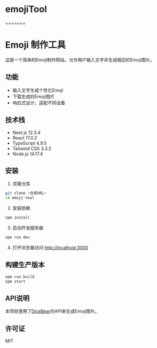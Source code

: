 # emojiTool
=======
# Emoji 制作工具

这是一个简单的Emoji制作网站，允许用户输入文字并生成相应的Emoji图片。

## 功能

- 输入文字生成个性化Emoji
- 下载生成的Emoji图片
- 响应式设计，适配不同设备

## 技术栈

- Next.js 12.3.4
- React 17.0.2
- TypeScript 4.9.5
- Tailwind CSS 3.3.2
- Node.js 14.17.4

## 安装

1. 克隆仓库
```bash
git clone <仓库URL>
cd emoji-tool
```

2. 安装依赖
```bash
npm install
```

3. 启动开发服务器
```bash
npm run dev
```

4. 打开浏览器访问 [http://localhost:3000](http://localhost:3000)

## 构建生产版本

```bash
npm run build
npm start
```

## API说明

本项目使用了[DiceBear](https://www.dicebear.com/)的API来生成Emoji图片。

## 许可证

MIT